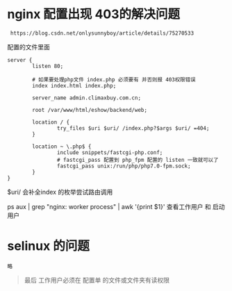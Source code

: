  # nginx 配置出现 403的解决问题

```text
 https://blog.csdn.net/onlysunnyboy/article/details/75270533
```

  配置的文件里面

```
server {
        listen 80;
        
        # 如果要处理php文件 index.php 必须要有 并否则报 403权限错误
        index index.html index.php;

        server_name admin.climaxbuy.com.cn;
        
        root /var/www/html/eshow/backend/web;

        location / {
                try_files $uri $uri/ /index.php?$args $uri/ =404;
        }
       
        location ~ \.php$ {
                include snippets/fastcgi-php.conf;
                # fastcgi_pass 配置到 php_fpm 配置的 listen 一致就可以了
                fastcgi_pass unix:/run/php/php7.0-fpm.sock;
        }
}
```

$uri/ 会补全index 的枚举尝试路由调用

ps aux | grep "nginx: worker process" | awk '{print $1}'
查看工作用户 和  启动用户


# selinux 的问题
    略
    
    
> 最后 工作用户必须在 配置单 的文件或文件夹有读权限

